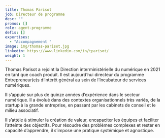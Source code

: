 ```yaml
---
title: Thomas Parisot
job: Directeur de programme
desc: ""
promos: []
role: agent-programme
defis: []
expertises:
  - "Accompagnement "
image: img/thomas-parisot.jpg
linkedin: https://www.linkedin.com/in/tparisot/
weight: 1
---
```

Thomas Parisot a rejoint la Direction interministérielle du numérique en 2021 en tant que coach produit. Il est aujourd’hui directeur du programme Entrepreneur(e)s d’intérêt général au sein de l’Incubateur de services numériques.

Il s’appuie sur plus de quinze années d’expérience dans le secteur numérique. Il a évolué dans des contextes organisationnels très variés, de la startup à la grande entreprise, en passant par les cabinets de conseil et le milieu associatif.

Il s’attèle à stimuler la création de valeur, encapaciter les équipes et faciliter l’atteinte des objectifs. Pour résoudre des problèmes complexes et rester en capacité d’apprendre, il s’impose une pratique systémique et agnostique.